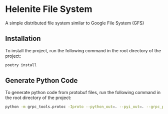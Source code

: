 # Helenite File System

A simple distributed file system similar to Google File System (GFS)

## Installation

To install the project, run the following command in the root directory of the project:

```bash
poetry install
```

## Generate Python Code

To generate python code from protobuf files, run the following command in the root directory of the project:

```bash
python -m grpc_tools.protoc -Iproto --python_out=. --pyi_out=. --grpc_python_out=. proto/helenite/*/*.proto
```
